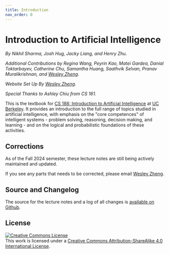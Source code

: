 ```yaml
---
title: Introduction
nav_order: 0
---
```


# Introduction to Artificial Intelligence

_By Nikhil Sharma, Josh Hug, Jacky Liang, and Henry Zhu._

_Additional Contributions by Regina Wang, Peyrin Kao, Matei Gardea, Danial Toktarbayev, Catherine Chu, Samantha Huang, Saathvik Selvan, Pranav Muralikrishnan, and [Wesley Zheng](https://wkaiz.github.io)._

_Website Set Up By [Wesley Zheng](https://wkaiz.github.io)._

_Special Thanks to Ashley Chiu from CS 161._


This is the textbook for [CS 188: Introduction to Artificial Intelligence](https://inst.eecs.berkeley.edu/~cs188/) at [UC Berkeley](https://eecs.berkeley.edu/). It provides an introduction to the full range of topics studied in artificial intelligence, with emphasis on the "core competences" of intelligent systems - problem solving, reasoning, decision making, and learning - and on the logical and probabilistic foundations of these activities.

## Corrections

As of the Fall 2024 semester, these lecture notes are still being actively maintained and updated.

If you see any parts that needs to be corrected, please email [Wesley Zheng](mailto:wzheng0302@berkeley.edu).

## Source and Changelog

The source for the lecture notes and a log of all changes is [available on Github](https://github.com/BerkeleyAI/textbook).

## License

<a rel="license" href="http://creativecommons.org/licenses/by-sa/4.0/"><img alt="Creative Commons License" style="border-width:0" src="https://i.creativecommons.org/l/by-sa/4.0/88x31.png" /></a><br />This <span xmlns:dct="http://purl.org/dc/terms/" href="http://purl.org/dc/dcmitype/Text" rel="dct:type">work</span> is licensed under a <a rel="license" href="http://creativecommons.org/licenses/by-sa/4.0/">Creative Commons Attribution-ShareAlike 4.0 International License</a>.
